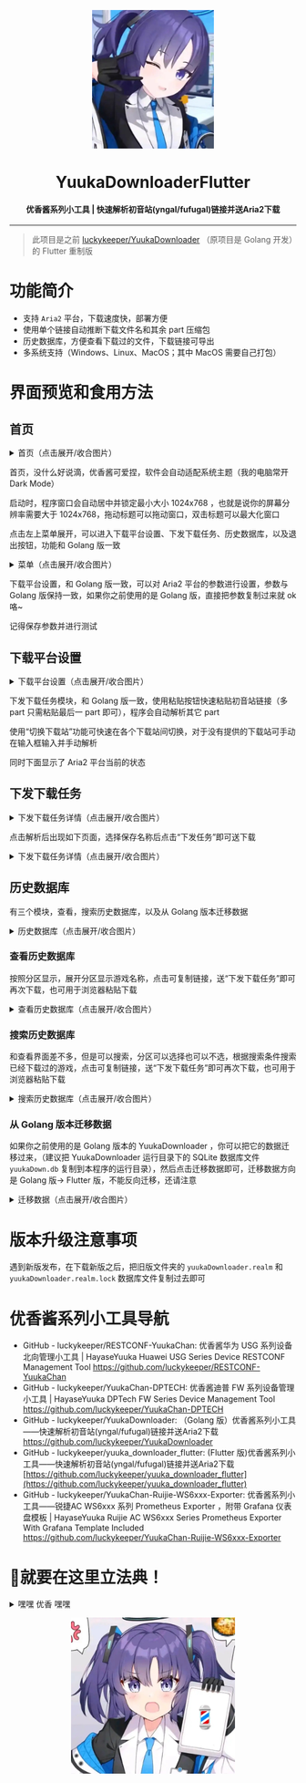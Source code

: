 <p align="center"><img src="./readme_images/Yuuka_Header.jpg" style="zoom:40%;" /></p><h1 align="center">YuukaDownloaderFlutter</h1><h4 align="center">优香酱系列小工具 | 快速解析初音站(yngal/fufugal)链接并送Aria2下载</h4><hr/>

> 此项目是之前 [luckykeeper/YuukaDownloader](https://github.com/luckykeeper/YuukaDownloader) （原项目是 Golang 开发）的 Flutter 重制版

# 功能简介

- 支持 `Aria2` 平台，下载速度快，部署方便
- 使用单个链接自动推断下载文件名和其余 part 压缩包
- 历史数据库，方便查看下载过的文件，下载链接可导出
- 多系统支持（Windows、Linux、MacOS；其中 MacOS 需要自己打包）

# 界面预览和食用方法

## 首页

<details>   <summary>首页（点击展开/收合图片）</summary>   <p><img src="./readme_images/scr01.png" alt="优香酱可爱捏" style="zoom: 67%;" /></p></details>

首页，没什么好说滴，优香酱可爱捏，软件会自动适配系统主题（我的电脑常开 Dark Mode）

启动时，程序窗口会自动居中并锁定最小大小 1024x768 ，也就是说你的屏幕分辨率需要大于 1024x768，拖动标题可以拖动窗口，双击标题可以最大化窗口

点击左上菜单展开，可以进入下载平台设置、下发下载任务、历史数据库，以及退出按钮，功能和 Golang 版一致

<details>   <summary>菜单（点击展开/收合图片）</summary>   <p><img src="./readme_images/scr02.png" alt="优香酱可爱捏" style="zoom: 67%;" /></p></details>

下载平台设置，和 Golang 版一致，可以对 Aria2 平台的参数进行设置，参数与 Golang 版保持一致，如果你之前使用的是 Golang 版，直接把参数复制过来就 ok 咯~

记得保存参数并进行测试

## 下载平台设置

<details>   <summary>下载平台设置（点击展开/收合图片）</summary>   <p><img src="./readme_images/scr03.png" alt="优香酱可爱捏" style="zoom: 67%;" /></p></details>

下发下载任务模块，和 Golang 版一致，使用粘贴按钮快速粘贴初音站链接（多 part 只需粘贴最后一 part 即可），程序会自动解析其它 part

使用“切换下载站”功能可快速在各个下载站间切换，对于没有提供的下载站可手动在输入框输入并手动解析

同时下面显示了 Aria2 平台当前的状态

## 下发下载任务

<details>   <summary>下发下载任务详情（点击展开/收合图片）</summary>   <p><img src="./readme_images/scr04.png" alt="优香酱可爱捏" style="zoom: 67%;" /></p></details>

点击解析后出现如下页面，选择保存名称后点击“下发任务”即可送下载

<details>   <summary>下发下载任务详情（点击展开/收合图片）</summary>   <p><img src="./readme_images/scr05.png" alt="优香酱可爱捏" style="zoom: 67%;" /></p></details>

## 历史数据库

有三个模块，查看，搜索历史数据库，以及从 Golang 版本迁移数据

<details>   <summary>历史数据库（点击展开/收合图片）</summary>   <p><img src="./readme_images/scr06.png" alt="优香酱可爱捏" style="zoom: 67%;" /></p></details>

### 查看历史数据库

按照分区显示，展开分区显示游戏名称，点击可复制链接，送“下发下载任务”即可再次下载，也可用于浏览器粘贴下载

<details>   <summary>查看历史数据库（点击展开/收合图片）</summary>   <p><img src="./readme_images/scr08.png" alt="优香酱可爱捏" style="zoom: 67%;" /></p></details>

### 搜索历史数据库

和查看界面差不多，但是可以搜索，分区可以选择也可以不选，根据搜索条件搜索已经下载过的游戏，点击可复制链接，送“下发下载任务”即可再次下载，也可用于浏览器粘贴下载

<details>   <summary>搜索历史数据库（点击展开/收合图片）</summary>   <p><img src="./readme_images/scr09.png" alt="优香酱可爱捏" style="zoom: 67%;" /></p></details>

### 从 Golang 版本迁移数据

如果你之前使用的是 Golang 版本的 YuukaDownloader ，你可以把它的数据迁移过来，（建议把 YuukaDownloader 运行目录下的 SQLite 数据库文件 `yuukaDown.db` 复制到本程序的运行目录），然后点击迁移数据即可，迁移数据方向是 Golang 版-> Flutter 版，不能反向迁移，还请注意

<details>   <summary>迁移数据（点击展开/收合图片）</summary>   <p><img src="./readme_images/scr07.png" alt="优香酱可爱捏" style="zoom: 67%;" /></p></details>

# 版本升级注意事项

遇到新版发布，在下载新版之后，把旧版文件夹的 `yuukaDownloader.realm` 和 `yuukaDownloader.realm.lock` 数据库文件复制过去即可

# 优香酱系列小工具导航

- GitHub - luckykeeper/RESTCONF-YuukaChan: 优香酱华为 USG 系列设备北向管理小工具 | HayaseYuuka Huawei USG Series Device RESTCONF Management Tool
  https://github.com/luckykeeper/RESTCONF-YuukaChan
- GitHub - luckykeeper/YuukaChan-DPTECH: 优香酱迪普 FW 系列设备管理小工具 | HayaseYuuka DPTech FW Series Device Management Tool
  https://github.com/luckykeeper/YuukaChan-DPTECH
- GitHub - luckykeeper/YuukaDownloader: （Golang 版）优香酱系列小工具——快速解析初音站(yngal/fufugal)链接并送Aria2下载
  https://github.com/luckykeeper/YuukaDownloader
- GitHub - luckykeeper/yuuka_downloader_flutter: (Flutter 版)优香酱系列小工具——快速解析初音站(yngal/fufugal)链接并送Aria2下载 [https://github.com/luckykeeper/yuuka_downloader_flutter](https://github.com/luckykeeper/yuuka_downloader_flutter)
- GitHub - luckykeeper/YuukaChan-Ruijie-WS6xxx-Exporter: 优香酱系列小工具——锐捷AC WS6xxx 系列 Prometheus Exporter ，附带 Grafana 仪表盘模板 | HayaseYuuka Ruijie AC WS6xxx Series Prometheus Exporter With Grafana Template Included https://github.com/luckykeeper/YuukaChan-Ruijie-WS6xxx-Exporter

# 💈就要在这里立法典！

<details><summary>嘿嘿 优香 嘿嘿</summary><p>对于体操服优香，我的评价是四个字：好有感觉。我主要想注重于两点，来阐述我对于体操服优香的拙见：第一，我非常喜欢优香。优香的立绘虽然把优香作为好母亲的一面展现了出来（安产型的臀部）。但是她这个头发，尤其是双马尾，看起来有点奇怪。但是这个羁绊剧情里的优香，马尾非常的自然，看上去比较长，真的好棒，好有感觉。这个泛红的脸颊，迷离的眼神，和这个袖口与手套之间露出的白皙手腕，我就不多说了。第二，我非常喜欢体操服。这是在很久很久之前，在认识优香之前，完完全全的xp使然。然而优香她不仅穿体操服，她还扎单马尾，她还穿外套，她竟然还不好好穿外套，她甚至在脸上贴星星（真的好可爱）。（倒吸一口凉气）我的妈呀，这已经到了仅仅是看一眼都能让人癫狂的程度。然而体操服优香并不实装，她真的只是给你看一眼，哈哈。与其说体操服优香让我很有感觉，不如说体操服优香就是为了我的xp量身定做的。抛开这一切因素，只看性格，优香也是数一数二的好女孩：公私分明，精明能干;但是遇到不擅长的事情也会变得呆呆的。我想和优香一起养一个爱丽丝当女儿，所以想在这里问一下大家，要买怎样的枕头才能做这样的梦呢？优香是越看越可爱的，大家可以不必拘束于这机会上的小粗腿优香，大胆的发现这个又呆又努力的女孩真正的可爱之处。</p></details>

<p align="center"><img src="./readme_images/Yuuka01.jpg" style="zoom:40%;" /></p>
